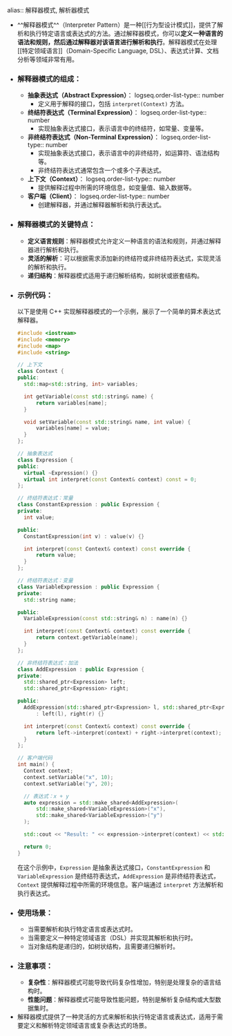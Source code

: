 alias:: 解释器模式, 解析器模式

- ^^解释器模式^^（Interpreter Pattern）是一种[[行为型设计模式]]，提供了解析和执行特定语言或表达式的方法。通过解释器模式，你可以**定义一种语言的语法和规则，然后通过解释器对该语言进行解析和执行**。解释器模式在处理[[特定领域语言]]（Domain-Specific Language, DSL）、表达式计算、文档分析等领域非常有用。
- ### 解释器模式的组成：
	- **抽象表达式（Abstract Expression）**：
	  logseq.order-list-type:: number
		- 定义用于解释的接口，包括 `interpret(Context)` 方法。
	- **终结符表达式（Terminal Expression）**：
	  logseq.order-list-type:: number
		- 实现抽象表达式接口，表示语言中的终结符，如常量、变量等。
	- **非终结符表达式（Non-Terminal Expression）**：
	  logseq.order-list-type:: number
		- 实现抽象表达式接口，表示语言中的非终结符，如运算符、语法结构等。
		- 非终结符表达式通常包含一个或多个子表达式。
	- **上下文（Context）**：
	  logseq.order-list-type:: number
		- 提供解释过程中所需的环境信息，如变量值、输入数据等。
	- **客户端（Client）**：
	  logseq.order-list-type:: number
		- 创建解释器，并通过解释器解析和执行表达式。
- ### 解释器模式的关键特点：
	- **定义语言规则**：解释器模式允许定义一种语言的语法和规则，并通过解释器进行解析和执行。
	- **灵活的解析**：可以根据需求添加新的终结符或非终结符表达式，实现灵活的解析和执行。
	- **递归结构**：解释器模式适用于递归解析结构，如树状或嵌套结构。
- ### 示例代码：
  以下是使用 C++ 实现解释器模式的一个示例，展示了一个简单的算术表达式解释器。
  ```cpp
  #include <iostream>
  #include <memory>
  #include <map>
  #include <string>
  
  // 上下文
  class Context {
  public:
    std::map<std::string, int> variables;
  
    int getVariable(const std::string& name) {
        return variables[name];
    }
  
    void setVariable(const std::string& name, int value) {
        variables[name] = value;
    }
  };
  
  // 抽象表达式
  class Expression {
  public:
    virtual ~Expression() {}
    virtual int interpret(const Context& context) const = 0;
  };
  
  // 终结符表达式：常量
  class ConstantExpression : public Expression {
  private:
    int value;
  
  public:
    ConstantExpression(int v) : value(v) {}
  
    int interpret(const Context& context) const override {
        return value;
    }
  };
  
  // 终结符表达式：变量
  class VariableExpression : public Expression {
  private:
    std::string name;
  
  public:
    VariableExpression(const std::string& n) : name(n) {}
  
    int interpret(const Context& context) const override {
        return context.getVariable(name);
    }
  };
  
  // 非终结符表达式：加法
  class AddExpression : public Expression {
  private:
    std::shared_ptr<Expression> left;
    std::shared_ptr<Expression> right;
  
  public:
    AddExpression(std::shared_ptr<Expression> l, std::shared_ptr<Expression> r)
        : left(l), right(r) {}
  
    int interpret(const Context& context) const override {
        return left->interpret(context) + right->interpret(context);
    }
  };
  
  // 客户端代码
  int main() {
    Context context;
    context.setVariable("x", 10);
    context.setVariable("y", 20);
  
    // 表达式：x + y
    auto expression = std::make_shared<AddExpression>(
        std::make_shared<VariableExpression>("x"),
        std::make_shared<VariableExpression>("y")
    );
  
    std::cout << "Result: " << expression->interpret(context) << std::endl;  // 输出: Result: 30
  
    return 0;
  }
  ```
  在这个示例中，`Expression` 是抽象表达式接口，`ConstantExpression` 和 `VariableExpression` 是终结符表达式，`AddExpression` 是非终结符表达式，`Context` 提供解释过程中所需的环境信息。客户端通过 `interpret` 方法解析和执行表达式。
- ### 使用场景：
	- 当需要解析和执行特定语言或表达式时。
	- 当需要定义一种特定领域语言（DSL）并实现其解析和执行时。
	- 当对象结构是递归的，如树状结构，且需要递归解析时。
- ### 注意事项：
	- **复杂性**：解释器模式可能导致代码复杂性增加，特别是处理复杂的语言结构时。
	- **性能问题**：解释器模式可能导致性能问题，特别是解析复杂结构或大型数据集时。
- 解释器模式提供了一种灵活的方式来解析和执行特定语言或表达式，适用于需要定义和解析特定领域语言或复杂表达式的场景。